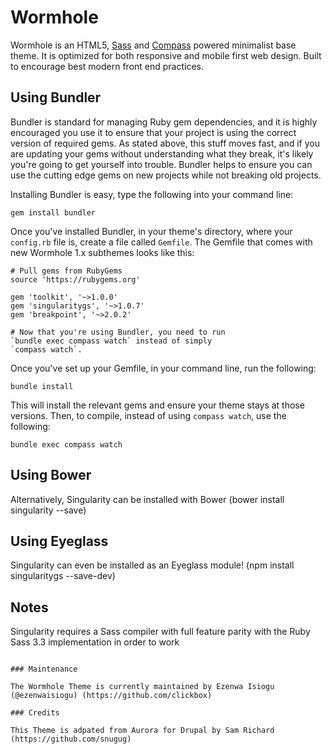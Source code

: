 # Wormhole

Wormhole is an HTML5, [Sass](http://sass-lang.com/) and [Compass](http://compass-style.org/) powered minimalist base theme. It is optimized for both responsive and mobile first web design. Built to encourage best modern front end practices. 

## Using Bundler

Bundler is standard for managing Ruby gem dependencies, and it is highly encouraged you use it to ensure that your project is using the correct version of required gems. As stated above, this stuff moves fast, and if you are updating your gems without understanding what they break, it's likely you're going to get yourself into trouble. Bundler helps to ensure you can use the cutting edge gems on new projects while not breaking old projects.

Installing Bundler is easy, type the following into your command line:

`gem install bundler`

Once you've installed Bundler, in your theme's directory, where your `config.rb` file is, create a file called `Gemfile`. The Gemfile that comes with new Wormhole 1.x subthemes looks like this:

```
# Pull gems from RubyGems
source 'https://rubygems.org'

gem 'toolkit', '~>1.0.0'
gem 'singularitygs', '~>1.0.7'
gem 'breakpoint', '~>2.0.2'

# Now that you're using Bundler, you need to run 
`bundle exec compass watch` instead of simply 
`compass watch`.
```
Once you've set up your Gemfile, in your command line, run the following:

`bundle install`

This will install the relevant gems and ensure your theme stays at those versions. Then, to compile, instead of using `compass watch`, use the following:

`bundle exec compass watch`

## Using Bower

Alternatively, Singularity can be installed with Bower (bower install singularity --save)

## Using Eyeglass

Singularity can even be installed as an Eyeglass module! (npm install singularitygs --save-dev)

## Notes

Singularity requires a Sass compiler with full feature parity with the Ruby Sass 3.3 implementation in order to work


```

### Maintenance

The Wormhole Theme is currently maintained by Ezenwa Isiogu (@ezenwaisiogu) (https://github.com/clickbox)

### Credits

This Theme is adpated from Aurora for Drupal by Sam Richard (https://github.com/snugug)